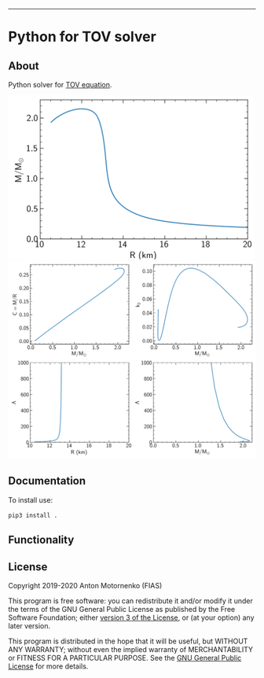 -----

# Python for TOV solver

<div class="contents">

</div>

<div class="section-numbering">

</div>

## About

Python solver for [TOV
equation](https://en.wikipedia.org/wiki/Tolman%E2%80%93Oppenheimer%E2%80%93Volkoff_equation).

<img src="example/figures/mr.png" width="500"/>

<img src="example/figures/tidal.png" width="700"/>

## Documentation

To install use:

``` python
pip3 install .
```

## Functionality

## License

Copyright 2019-2020 Anton Motornenko (FIAS)

This program is free software: you can redistribute it and/or modify it
under the terms of the GNU General Public License as published by the
Free Software Foundation; either [version 3 of the
License](LICENSE.txt), or (at your option) any later version.

This program is distributed in the hope that it will be useful, but
WITHOUT ANY WARRANTY; without even the implied warranty of
MERCHANTABILITY or FITNESS FOR A PARTICULAR PURPOSE. See the [GNU
General Public License](LICENSE.txt) for more details.
